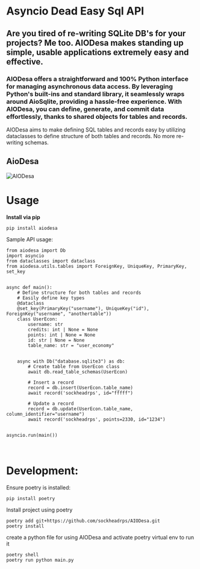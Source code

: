 # Asyncio Dead Easy Sql API

## Are you tired of re-writing SQLite DB's for your projects? Me too. AIODesa makes standing up simple, usable applications extremely easy and effective.

### AIODesa offers a straightforward and 100% Python interface for managing asynchronous data access. By leveraging Python's built-ins and standard library, it seamlessly wraps around AioSqlite, providing a hassle-free experience. With AIODesa, you can define, generate, and commit data effortlessly, thanks to shared objects for tables and records.

AIODesa aims to make defining SQL tables and records easy by utilizing dataclasses to define structure of both tables and records. No more re-writing schemas.

## AioDesa

![AIODesa](https://github.com/sockheadrps/AIODesa/blob/main/AIODesaEx1.png?raw=true)

# Usage

__Install via pip__
```
pip install aiodesa
```

Sample API usage:

```
from aiodesa import Db
import asyncio
from dataclasses import dataclass
from aiodesa.utils.tables import ForeignKey, UniqueKey, PrimaryKey, set_key


async def main():
	# Define structure for both tables and records
	# Easily define key types
	@dataclass
	@set_key(PrimaryKey("username"), UniqueKey("id"), ForeignKey("username", "anothertable"))
	class UserEcon:
		username: str
		credits: int | None = None
		points: int | None = None
		id: str | None = None
		table_name: str = "user_economy"


	async with Db("database.sqlite3") as db:
		# Create table from UserEcon class
		await db.read_table_schemas(UserEcon)

		# Insert a record
		record = db.insert(UserEcon.table_name)
		await record('sockheadrps', id="fffff")

		# Update a record
		record = db.update(UserEcon.table_name, column_identifier="username")
		await record('sockheadrps', points=2330, id="1234")
		

asyncio.run(main())

```

<br>

# Development:

Ensure poetry is installed:

```
pip install poetry
```

Install project using poetry

```
poetry add git+https://github.com/sockheadrps/AIODesa.git
poetry install
```

create a python file for using AIODesa and activate poetry virtual env to run it

```
poetry shell
poetry run python main.py
```
